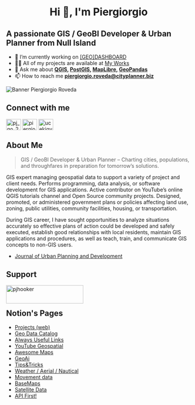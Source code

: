 <h1 align="center">Hi 👋, I'm Piergiorgio</h1>

## A passionate GIS / GeoBI Developer & Urban Planner from Null Island

- 🔭 I’m currently working on [[GEO]DASHBOARD](https://cityplanner.biz/geo-dashboard/geodashboard-intro/)
- 👨‍💻 All of my projects are available at [My Works](https://drive.google.com/file/d/1aOcx2KWQx27OdtYLtqTKky5BpGKAjMpL/view?usp=sharing)
- 💬 Ask me about **[QGIS](https://www.qgis.org/en/site/), [PostGIS](https://postgis.net/), [MapLibre](https://maplibre.org/), [GeoPandas](https://geopandas.org/en/stable/)**
- 📫 How to reach me **piergiorgio.roveda@cityplanner.biz**

![Banner Piergiorgio Roveda](https://cityplanner.biz/source/img/business_2021/banner_linkedin_2024/banner_linkedin.png "GIS / GeoBI Developer & Urban Planner")

## Connect with me

<p align="left">
  <a href="https://x.com/Null_Island_Geo" target="blank"><img align="center" src="https://raw.githubusercontent.com/rahuldkjain/github-profile-readme-generator/master/src/images/icons/Social/twitter.svg" alt="pj_go_2020" height="30" width="40" /></a>
  <a href="https://linkedin.com/in/piergiorgioroveda-gis" target="blank"><img align="center" src="https://raw.githubusercontent.com/rahuldkjain/github-profile-readme-generator/master/src/images/icons/Social/linked-in-alt.svg" alt="piergiorgioroveda-gis" height="30" width="40" /></a>
  <a href="https://www.youtube.com/c/ucekiqyfsotumbptufps3tda" target="blank"><img align="center" src="https://raw.githubusercontent.com/rahuldkjain/github-profile-readme-generator/master/src/images/icons/Social/youtube.svg" alt="ucekiqyfsotumbptufps3tda" height="30" width="40" /></a>
</p>

## About Me

> GIS / GeoBI Developer & Urban Planner – Charting cities, populations, and throughfares in preparation for tomorrow’s solutions.

GIS expert managing geospatial data to support a variety of project and client needs. Performs programming, data analysis, or software development for GIS applications. Active contributor on YouTube’s online QGIS tutorials channel and Open Source community projects. Designed, promoted, or administered government plans or policies affecting land use, zoning, public utilities, community facilities, housing, or transportation. 

During GIS career, I have sought opportunities to analyze situations accurately so effective plans of action could be developed and safely executed, establish good relationships with local residents, maintain GIS applications and procedures, as well as teach, train, and communicate GIS concepts to non-GIS users.

- [Journal of Urban Planning and Development](/journal/2025-07-journal.md)

## Support

<p><a href="https://www.buymeacoffee.com/pjhooker"> <img align="left" src="https://cdn.buymeacoffee.com/buttons/v2/default-yellow.png" height="50" width="210" alt="pjhooker" /></a></p>
<br><br>

## Notion's Pages

- [Projects (web)](https://weak-stew-c31.notion.site/be34922e2fa74391b339b11c663b619a?v=1c207279911649f8a42c3c108831535e&pvs=4)
- [Geo Data Catalog](https://weak-stew-c31.notion.site/b24c4df056ba486da82d5e9c93701f85?v=6b501da20fc246089e8ead0872a3cfcc&pvs=4)
- [Always Useful Links](https://weak-stew-c31.notion.site/1fce7d85b0d94e2d8c0447a087910bb2?v=05e7af628e3948a09f9f7bc389bb3896&pvs=4)
- [YouTube Geospatial](https://weak-stew-c31.notion.site/ecc5f8806ef248e79138054f64183f32?v=a0de7bd2cacf4118a014331f8fc11754&pvs=4)
- [Awesome Maps](https://weak-stew-c31.notion.site/e1360d551e42499ba6020f7bbf40e39c?v=f6fea292916e445580599f6cf925c8ae&pvs=4)
- [GeoAi](https://weak-stew-c31.notion.site/f9b7aec7db214451898a53d2140d5f50?v=a83b67410f2a4762875095fa15e87380&pvs=4)
- [Tips&Tricks](https://weak-stew-c31.notion.site/106d777b36a348f99ffb6c9cce3e833f?v=327b57a06ec94683b02105b4d87b20bd&pvs=4)
- [Weather / Aerial / Nautical](https://weak-stew-c31.notion.site/8942b693ba48443db1a6fce8d254432b?v=d6b72191e5344e5da9afc77670d30eb6&pvs=4)
- [Movement data](https://weak-stew-c31.notion.site/fe06d5cc3b364d89aafe9c7b953603e9?v=a22af3b956ac4dbd9bc2d04a59315e1c&pvs=4)
- [BaseMaps](https://weak-stew-c31.notion.site/980a496bc17f4d93a2144f3fba54c226?v=b0010db0fd614a1fb813de5e4700b63e&pvs=4)
- [Satellite Data](https://weak-stew-c31.notion.site/0e7fdc66517a4125aaa3b7021c386b49?v=f3d8d361d0c74bb3922c3b23eaae8539&pvs=4)
- [API First!](https://weak-stew-c31.notion.site/2b32b0c29b994f218c4af7d39ae16446?v=73557579492f452c8e4f1cd9b57fd14c&pvs=4)


